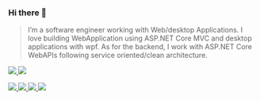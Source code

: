 ### Hi there 👋

> I’m a software engineer working with Web/desktop Applications. I love building WebApplication using ASP.NET Core MVC and desktop applications with wpf. As for the backend, I work with ASP.NET Core WebAPIs following service oriented/clean architecture.
> 


<p>
 <a href="#" alt="Melad's github stats">
  <img src="https://github-readme-stats.vercel.app/api?username=dnxit&bg_color=2d333b&text_color=ffffff&title_color=ffffff&icon_color=ffffff&show_icons=true" />
 </a>
   <a href="https://github.com/unchase">
    <img src = "https://github-readme-stats.vercel.app/api/top-langs/?username=dnxit&&bg_color=2d333b&text_color=ffffff&title_color=ffffff&icon_color=ffffff&hide=css,html">
  </a>
</p>

<p> 
 <a href="https://github.com/dnxit" alt="dnxit's github">
   <img src="https://img.shields.io/badge/-@dnxit-%23181717?style=flat-square&logo=github" />
 </a>
 <a href="https://www.linkedin.com/in/muhammadafzalgujrat" alt="dnxit's linkedin">
   <img src="https://img.shields.io/badge/-@dnxit-blue?style=flat-square&logo=Linkedin&logoColor=white&link=https://www.linkedin.com/in/muhammadafzalgujrat" />
 </a>
  <a href="https://www.codeproject.com/Articles/dnxit" alt="dnxit's code project">
   <img src="https://img.shields.io/badge/-@dnxit-black?style=flat-square&logo=codeproject&logoColor=yellow" />
 </a>
 <a>
   <img src="https://komarev.com/ghpvc/?username=dnxit&color=ff69b4&style=flat-square" />
 </a>
</p>
